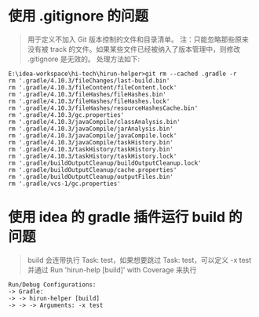 # 使用 .gitignore 的问题
> 用于定义不加入 Git 版本控制的文件和目录清单。
> 注：只能忽略那些原来没有被 track 的文件。如果某些文件已经被纳入了版本管理中，则修改 .gitignore 是无效的。 处理方法如下:
```shell
E:\idea-workspace\hi-tech\hirun-helper>git rm --cached .gradle -r
rm '.gradle/4.10.3/fileChanges/last-build.bin'
rm '.gradle/4.10.3/fileContent/fileContent.lock'
rm '.gradle/4.10.3/fileHashes/fileHashes.bin'
rm '.gradle/4.10.3/fileHashes/fileHashes.lock'
rm '.gradle/4.10.3/fileHashes/resourceHashesCache.bin'
rm '.gradle/4.10.3/gc.properties'
rm '.gradle/4.10.3/javaCompile/classAnalysis.bin'
rm '.gradle/4.10.3/javaCompile/jarAnalysis.bin'
rm '.gradle/4.10.3/javaCompile/javaCompile.lock'
rm '.gradle/4.10.3/javaCompile/taskHistory.bin'
rm '.gradle/4.10.3/taskHistory/taskHistory.bin'
rm '.gradle/4.10.3/taskHistory/taskHistory.lock'
rm '.gradle/buildOutputCleanup/buildOutputCleanup.lock'
rm '.gradle/buildOutputCleanup/cache.properties'
rm '.gradle/buildOutputCleanup/outputFiles.bin'
rm '.gradle/vcs-1/gc.properties'
```

# 使用 idea 的 gradle 插件运行 build 的问题
> build 会连带执行 Task: test，如果想要跳过 Task: test，可以定义 -x test
> 并通过 Run 'hirun-help [build]' with Coverage 来执行
```shell
Run/Debug Configurations:
-> Gradle:
-> -> hirun-helper [build]
-> -> -> Arguments: -x test
```